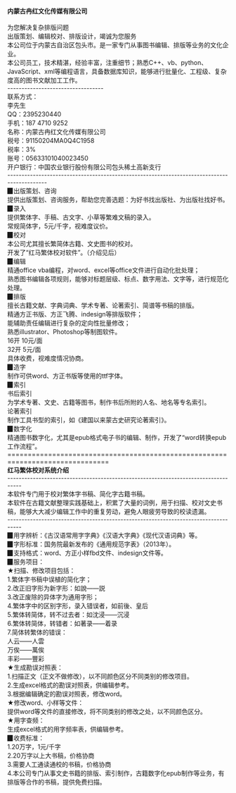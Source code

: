   **内蒙古冉红文化传媒有限公司**
<br>
<br>为您解决复杂排版问题
<br>出版策划、编辑校对、排版设计，竭诚为您服务
<br>本公司位于内蒙古自治区包头市。是一家专门从事图书编辑、排版等业务的文化企业。
<br>本公司员工，技术精湛，经验丰富，注重细节；熟悉C++、vb、python、JavaScript、xml等编程语言，具备数据库知识，能够进行批量化、工程级、复杂度高的图书文献加工工作。
<br>----------------------------------
<br>联系方式：
<br>李先生
<br>QQ：2395230440
<br>手机：187 4710 9252
<br>名称：内蒙古冉红文化传媒有限公司
<br>税号：91150204MA0Q4C1958
<br>税率：3%
<br>账号：05633101040023450
<br>开户银行：中国农业银行股份有限公司包头稀土高新支行
<br>--------------------------------------------------------------------------------------------
<br>▉出版策划、咨询
<br>提供出版策划、咨询服务，帮助您完善选题：为好书找出版社、为出版社找好书。
<br>▉录入
<br>提供繁体字、手稿、古文字、小草等繁难文稿的录入。
<br>常规简体字，5元/千字，视难度议价。
<br>▉校对
<br>本公司尤其擅长繁简体古籍、文史图书的校对。
<br>开发了“红马繁体校对软件”。（介绍见后）
<br>▉编辑
<br>精通office vba编程，对word、excel等office文件进行自动化批处理；
<br>熟悉图书编辑各项规则，能够对标题层级、标点、数字用法、文字等，进行规范化处理。
<br>▉排版
<br>擅长古籍文献、字典词典、学术专著、论著索引、简谱等书稿的排版。
<br>精通方正书版、方正飞腾、indesign等排版软件；
<br>能辅助责任编辑进行复杂的定向性批量修改；
<br>熟悉illustrator、Photoshop等制图软件。
<br>16开 10元/面
<br>32开 5元/面
<br>具体收费，视难度情况协商。
<br>▉造字
<br>制作可供word、方正书版等使用的ttf字体。
<br>▉索引
<br>书后索引
<br>为学术专著、文史、古籍等图书，制作书后所附的人名、地名等专名索引。
<br>论著索引
<br>制作工具书型的索引，如《建国以来蒙古史研究论著索引》。
<br>▉数字化
<br>精通图书数字化，尤其是epub格式电子书的编辑、制作，开发了“word转换epub工作流程”。
<br>===============================================================================
<br>**红马繁体校对系统介绍**
<br>-----------------------------------------------------------------------------------
<br>本软件专门用于校对繁体字书稿、简化字古籍书稿。
<br>本软件在古籍文献整理实践基础上，积累了大量的词例，用于扫描、校对文史书稿，能够大大减少编辑工作中的重复劳动，避免人眼疲劳导致的校读遗漏。
<br>-----------------------------------------------------------------------------------
<br>▉用字辨析：《古汉语常用字字典》《汉语大字典》《现代汉语词典》等。
<br>▉字形标准：国务院最新发布的《通用规范字表》（2013年）。
<br>▉支持格式：word、方正小样fbd文件、indesign文件等。
<br>▉服务项目：
<br>★扫描、修改项目包括：
<br>1.繁体字书稿中误植的简化字；
<br>2.改正旧字形为新字形：如說——説
<br>3.改正废除的异体字为通用字形；
<br>4.繁体字中的区别字形，录入错误者，如前後、皇后
<br>5.繁体转简体，转不过去者：如沈浸——沉浸
<br>6.繁体转简体，转错者：如著录——着录
<br>7.简体转繁体的错误：
<br>人云——人雲
<br>万俟——萬俟
<br>丰彩——豐彩
<br>★生成勘误对照表：
<br>1.扫描正文（正文不做修改），以不同颜色区分不同类别的修改项目。
<br>2.生成excel格式的勘误对照表，供编辑参考。
<br>3.根据编辑确定的勘误对照表，修改word。
<br>★修改word、小样等文件：
<br>提供word等文件的直接修改，将不同类别的修改之处，以不同颜色区分。
<br>★用字查频：
<br>生成excel格式的用字频率表，供编辑参考。
<br>▉收费标准：
<br>1.20万字，1元/千字
<br>2.20万字以上大书稿，价格协商
<br>3.需要人工通读通校的书稿，价格协商
<br>4.本公司专门从事文史书籍的排版、索引制作，古籍数字化epub制作等业务，有排版等合作的书稿，提供免费扫描。


